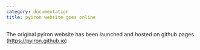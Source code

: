 ```yaml
---
category: documentation
title: pyiron website goes online
---
```

The original pyiron website has been launched and hosted on github pages (https://pyiron.github.io)